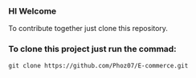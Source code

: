 ### HI Welcome
To contribute together just clone this repository.
### To clone this project just run the commad:
```git clone https://github.com/Phoz07/E-commerce.git```
